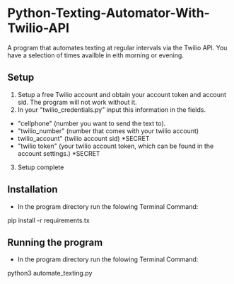 # Python-Texting-Automator-With-Twilio-API
A program that automates texting at regular intervals via the Twilio API. You have a selection of times availble in eith morning or evening. 

Setup
--------
1. Setup a free Twilio account and obtain your account token and account sid. The program will not work without it. 
2. In your "twilio_credentials.py" input this information in the fields. 

- "cellphone" (number you want to send the text to).
- "twilio_number" (number that comes with your twilio account)
- twilio_account" (twilio account sid)  *SECRET
- "twilio token" (your twilio account token, which can be found in the account settings.) *SECRET 

3. Setup complete

Installation
--------------
- In the program directory run the folowing Terminal Command:

pip install -r requirements.tx

Running the program
--------------------

- In the program directory run the folowing Terminal Command:

python3 automate_texting.py 
